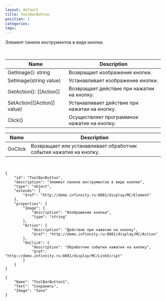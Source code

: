 ```yaml
---
layout: default
title: ToolBarButton
position: 1
categories: 
tags: 
---
```


Элемент панели инструментов в виде кнопки.

 

|Name|Description|
|----|-----------|
|GetImage(): string|Возвращает изображение кнопки.|
|SetImage(string value)|Устанавливает изображение кнопки.|
|GetAction(): [[Action]]|Возвращает действие при нажатии на кнопку.|
|SetAction([[Action]] value)|Устанавливает действие при нажатии на кнопку.|
|Click()|Осуществляет программное нажатие на кнопку.|

|Name|Description|
|----|-----------|
|OnClick|Возвращает или устанавливает обработчик события нажатия на кнопку.|

  

```
{
	"id": "ToolBarButton",
	"description": "Элемент панели инструментов в виде кнопки",
	"type": "object",
	"extends": {
		"$ref": "http://demo.infinnity.ru:8081/display/MC/Element"
	},
	"properties": {
		"Image": {
			"description": "Изображение кнопки",
			"type": "string"
		},
		"Action": {
			"description": "Действие при нажатии на кнопку",
			"$ref": "http://demo.infinnity.ru:8081/display/MC/Action"
		},
		"OnClick": {
			"description": "Обработчик события нажатия на кнопку",
			"$ref": "http://demo.infinnity.ru:8081/display/MC/LinkScript"
		}
	}
}
```

```
{
	"Name": "ToolBarButton1",
	"Text": "Сохранить",
	"Image": "Save"
}
```

 

 

